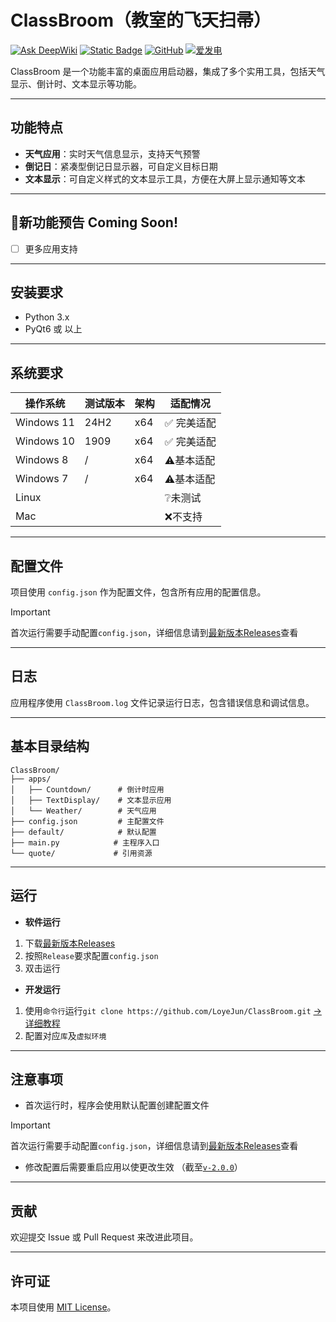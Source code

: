 # ClassBroom（教室的飞天扫帚）
[![Ask DeepWiki](https://deepwiki.com/badge.svg)](https://deepwiki.com/LoyeJun/ClassBroom)
[![Static Badge](https://img.shields.io/badge/GitHub-JunLoye-orange)](https://github.com/JunLoye)
[![GitHub](https://img.shields.io/badge/dynamic/json?url=https%3A%2F%2Fapi.swo.moe%2Fstats%2Fgithub%2Floyejun&query=count&color=181717&label=GitHub&labelColor=282c34&logo=github&suffix=+follows&cacheSeconds=3600)](https://github.com/JunLoye)
[![爱发电](https://img.shields.io/badge/dynamic/json?url=https%3A%2F%2Fapi.swo.moe%2Fstats%2Fafdian%2Fspencerwoo&query=count&color=282c34&label=%E7%88%B1%E5%8F%91%E7%94%B5&labelColor=946ce6&suffix=+%E5%8F%91%E7%94%B5%E4%BA%BA%E6%AC%A1+%2F+%E6%9C%88&cacheSeconds=3600)](https://afdian.com/a/LoyeJun)


ClassBroom 是一个功能丰富的桌面应用启动器，集成了多个实用工具，包括天气显示、倒计时、文本显示等功能。

---

## 功能特点

- **天气应用**：实时天气信息显示，支持天气预警
- **倒记日**：紧凑型倒记日显示器，可自定义目标日期
- **文本显示**：可自定义样式的文本显示工具，方便在大屏上显示通知等文本

---

## 🚀新功能预告 Coming Soon!
- [ ] 更多应用支持

---

## 安装要求

- Python 3.x
- PyQt6 或 以上

---

## 系统要求

| 操作系统 | 测试版本 | 架构 | 适配情况 |
|---------|------|----------|----------|
| Windows 11 | 24H2 | x64 | ✅ 完美适配 |
| Windows 10 | 1909 | x64 | ✅ 完美适配 |
| Windows 8 | / | x64 | ⚠️基本适配 |
| Windows 7 | / | x64 | ⚠️基本适配 |
| Linux |  |  | ❔未测试 |
| Mac |  |  | ❌不支持 |

---

## 配置文件

项目使用 `config.json` 作为配置文件，包含所有应用的配置信息。
> [!IMPORTANT]
> 首次运行需要手动配置`config.json`，详细信息请到[最新版本Releases](https://github.com/LoyeJun/ClassBroom/releases/latest)查看

---

## 日志

应用程序使用 `ClassBroom.log` 文件记录运行日志，包含错误信息和调试信息。

---

## 基本目录结构

```
ClassBroom/
├── apps/
│   ├── Countdown/      # 倒计时应用
│   ├── TextDisplay/    # 文本显示应用
│   └── Weather/        # 天气应用
├── config.json         # 主配置文件
├── default/            # 默认配置
├── main.py            # 主程序入口
└── quote/             # 引用资源
```

---

## 运行

- **软件运行**
1. 下载[最新版本Releases](https://github.com/LoyeJun/ClassBroom/releases/latest)
2. 按照`Release`要求配置`config.json`
3. 双击运行

- **开发运行**
1. 使用`命令行`运行`git clone https://github.com/LoyeJun/ClassBroom.git` [→详细教程](https://docs.github.com/zh/get-started/git-basics/about-remote-repositories)
2. 配置对应`库`及`虚拟环境`

---

## 注意事项

- 首次运行时，程序会使用默认配置创建配置文件
> [!IMPORTANT]
> 首次运行需要手动配置`config.json`，详细信息请到[最新版本Releases](https://github.com/LoyeJun/ClassBroom/releases/latest)查看
- 修改配置后需要重启应用以使更改生效 （截至[`v-2.0.0`](https://github.com/LoyeJun/ClassBroom/releases/tag/v-2.0.0)）

---

## 贡献
欢迎提交 Issue 或 Pull Request 来改进此项目。

---

## 许可证
本项目使用 [MIT License](LICENSE)。
